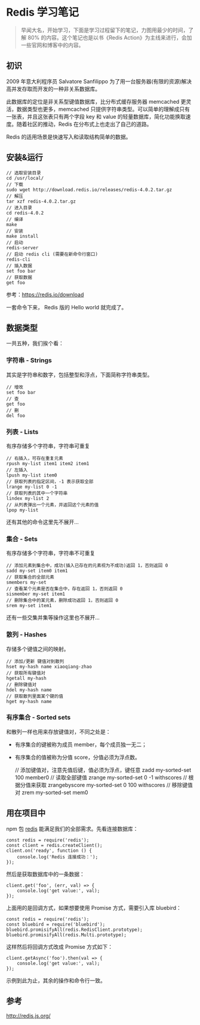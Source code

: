 # Redis 学习笔记

> 早闻大名，开始学习，下面是学习过程留下的笔记，力图用最少的时间，了解 80% 的内容。这个笔记也是以书《Redis Action》为主线来进行，会加一些官网和博客中的内容。

## 初识

2009 年意大利程序员 Salvatore Sanfilippo 为了用一台服务器(有限的资源)解决高并发存取而开发的一种非关系数据库。

此数据库的定位是非关系型键值数据库，比分布式缓存服务器 memcached 更灵活，数据类型也更多，memcached 只提供字符串类型。可以简单的理解成只有一张表，并且这张表只有两个字段 key 和 value 的轻量数据库，简化功能换取速度。随着社区的推动，Redis 在分布式上也走出了自己的道路。

Redis 的适用场景是快速写入和读取结构简单的数据。

## 安装&运行

    // 选取安装目录
    cd /usr/local/
    // 下载
    sudo wget http://download.redis.io/releases/redis-4.0.2.tar.gz
    // 解压
    tar xzf redis-4.0.2.tar.gz
    // 进入目录
    cd redis-4.0.2
    // 编译
    make
    // 安装
    make install
    // 启动
    redis-server
    // 启动 redis cli (需要在新命令行窗口)
    redis-cli
    // 插入数据
    set foo bar
    // 获取数据
    get foo

参考：https://redis.io/download

一套命令下来， Redis 版的 Hello world 就完成了。

## 数据类型

一共五种，我们挨个看：

### 字符串 - Strings

其实是字符串和数字，包括整型和浮点，下面简称字符串类型。

    // 增改
    set foo bar
    // 查
    get foo
    // 删
    del foo

### 列表 - Lists

有序存储多个字符串，字符串可重复

    // 右插入，可存在重复元素
    rpush my-list item1 item2 item1
    // 左插入
    lpush my-list item0
    // 获取列表的指定区间，-1 表示获取全部
    lrange my-list 0 -1
    // 获取列表的其中一个字符串
    lindex my-list 2
    // 从列表弹出一个元素，并返回这个元素的值
    lpop my-list

还有其他的命令这里先不展开...

### 集合 - Sets

有序存储多个字符串，字符串不可重复

    // 添加元素到集合中，成功(插入已存在的元素视为不成功)返回 1，否则返回 0
    sadd my-set item0 item1
    // 获取集合的全部元素
    smembers my-set
    // 查看某个元素是否在集合中，存在返回 1，否则返回 0
    sismember my-set item1
    // 删除集合中的某元素，删除成功返回 1，否则返回 0
    srem my-set item1

还有一些交集并集等操作这里也不展开...

### 散列 - Hashes

存储多个键值之间的映射。

    // 添加/更新 键值对到散列
    hset my-hash name xiaoqiang-zhao
    // 获取所有键值对
    hgetall my-hash
    // 删除键值对
    hdel my-hash name
    // 获取散列里面某个键的值
    hget my-hash name


### 有序集合 - Sorted sets

和散列一样也用来存放键值对，不同之处是：

- 有序集合的键被称为成员 member，每个成员独一无二；
- 有序集合的值被称为分值 score，分值必须为浮点数。

    // 添加键值对，注意先值后键，值必须为浮点，键任意
    zadd my-sorted-set 100 member0
    // 读取全部键值
    zrange my-sorted-set 0 -1 withscores
    // 根据分值来获取
    zrangebyscore my-sorted-set 0 100 withscores
    // 移除键值对
    zrem my-sorted-set mem0

## 用在项目中

npm 包 [redis](https://www.npmjs.com/package/redis) 能满足我们的全部需求。先看连接数据库：

    const redis = require('redis');
    const client = redis.createClient();
    client.on('ready', function () {
        console.log('Redis 连接成功：');
    });

然后是获取数据库中的一条数据：

    client.get('foo', (err, val) => {
        console.log('get value:', val);
    });

上面用的是回调方式，如果想要使用 Promise 方式，需要引入库 bluebird：

    const redis = require('redis');
    const bluebird = require('bluebird');
    bluebird.promisifyAll(redis.RedisClient.prototype);
    bluebird.promisifyAll(redis.Multi.prototype);

这样然后将回调方式改成 Promise 方式如下：

    client.getAsync('foo').then(val => {
        console.log('get value:', val);
    });

示例到此为止，其余的操作和命令行一致。

## 参考

http://redis.js.org/

